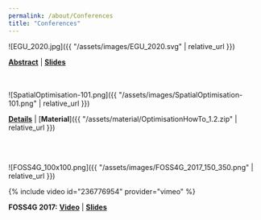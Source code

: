 ```yaml
---
permalink: /about/Conferences
title: "Conferences"
---
```


![EGU_2020.jpg]({{ "/assets/images/EGU_2020.svg" | relative_url }})  

[**Abstract**](https://doi.org/10.5194/egusphere-egu2020-20868) | [**Slides**](https://presentations.copernicus.org/EGU2020/EGU2020-20868_presentation.pdf)
  
<br><br> 
![SpatialOptimisation-101.png]({{ "/assets/images/SpatialOptimisation-101.png" | relative_url }})

[**Details**](https://2019.foss4g-oceania.org/schedule/2019-11-12?sessionId=W8Y7UU) | [**Material**]({{ "/assets/material/OptimisationHowTo_1.2.zip" | relative_url }})

<br><br>

![FOSS4G_100x100.png]({{ "/assets/images/FOSS4G_2017_150_350.png" | relative_url }})

{% include video id="236776954" provider="vimeo" %}

**FOSS4G 2017:** [**Video**](https://vimeo.com/236776954) | [**Slides**](https://www.slideshare.net/AlexanderHerzig1/lumass-a-spatial-system-dynamics-modelling-framework?qid=4704eeb2-9a82-4331-83f3-8962104e69c2&v=&b=&from_search=1)
